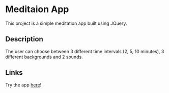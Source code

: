 # Meditaion App

This project is a simple meditation app built using JQuery.

## Description

The user can choose between 3 different time intervals (2, 5, 10 minutes), 3 different backgrounds and 2 sounds.

## Links
Try the app [here](https://eulaliapi-meditation-app.netlify.app/)!
